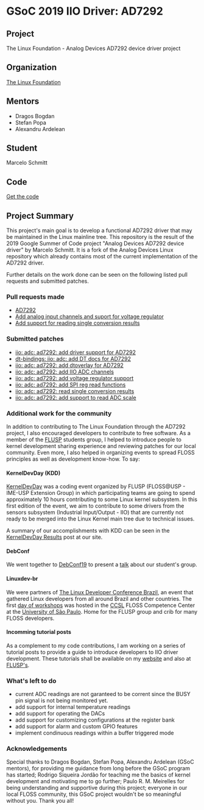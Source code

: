 # GSoC 2019 IIO Driver: AD7292

## Project

The Linux Foundation - Analog Devices AD7292 device driver project

## Organization

[The Linux Foundation](https://www.linuxfoundation.org/)

## Mentors

- Dragos Bogdan
- Stefan Popa
- Alexandru Ardelean

## Student

Marcelo Schmitt

## Code

[Get the code](https://github.com/marceloschmitt1/linux/tree/GSOC_2019_ad7292)

## Project Summary

This project's main goal is to develop a functional AD7292 driver that may be
maintained in the Linux mainline tree.  This repository is the result of the
2019 Google Summer of Code project "Analog Devices AD7292 device driver" by
Marcelo Schmitt. It is a fork of the Analog Devices Linux repository which
already contains most of the current implementation of the AD7292 driver. 

Further details on the work done can be seen on the following listed pull
requests and submitted patches.

### Pull requests made

- [AD7292](https://github.com/analogdevicesinc/linux/pull/436)
- [Add analog input channels and suport for voltage
regulator](https://github.com/analogdevicesinc/linux/pull/456)
- [Add support for reading single conversion
results](https://github.com/analogdevicesinc/linux/pull/529)

### Submitted patches

- [iio: adc: ad7292: add driver support for
AD7292](https://github.com/analogdevicesinc/linux/pull/436/commits/3d2c7522c01b19c19c77adfac0ab1546b56426bc)
- [dt-bindings: iio: adc: add DT docs for
AD7292](https://github.com/analogdevicesinc/linux/pull/436/commits/9bcafa90d1b01c36619b20f788fb769e1d43a727)
- [iio: adc: ad7292: add dtoverlay for
AD7292](https://github.com/analogdevicesinc/linux/pull/436/commits/774e39b7ac4bbcfb4104778e5e08e73b863923be)
- [iio: adc: ad7292: add IIO ADC
channels](https://github.com/analogdevicesinc/linux/pull/456/commits/be0aa43f1bcbf934402002693e496cd61bb15541)
- [iio: adc: ad7292: add voltage regulator
support](https://github.com/analogdevicesinc/linux/pull/456/commits/09434bb92f8828802ef7ec4e055e22d20518537b)
- [iio: adc: ad7292: add SPI reg read
functions](https://github.com/analogdevicesinc/linux/pull/456/commits/49db8a5d1421636f7e893a0836c4e6f4391c84b1)
- [iio: adc: ad7292: read single conversion
results](https://github.com/analogdevicesinc/linux/pull/529/commits/9f3cc26a3fb5d8331396debfd6f55803e92e887f)
- [iio: adc: ad7292: add support to read ADC
scale](https://github.com/analogdevicesinc/linux/pull/529/commits/f7b5cbeba36ad42143994a7c7862adad70c45006)

### Additional work for the community

In addition to contributing to The Linux Foundation through the AD7292 project,
I also encouraged developers to contribute to free software. As a member of the
[FLUSP](https://flusp.ime.usp.br/) students group, I helped to introduce people
to kernel development sharing experience and reviewing patches for our local
community. Even more, I also helped in organizing events to spread FLOSS
principles as well as development know-how. To say:

#### KernelDevDay (KDD)

[KernelDevDay](https://flusp.ime.usp.br/events/2019/04/01/kerneldevday_en/) was
a coding event organized by FLUSP (FLOSS@USP - IME-USP Extension Group) in
which participating teams are going to spend approximately 10 hours
contributing to some Linux kernel subsystem. In this first edition of the
event, we aim to contribute to some drivers from the sensors subsystem
(Industrial Input/Output - IIO) that are currently not ready to be merged into
the Linux Kernel main tree due to technical issues.

A summary of our accomplishments with KDD can be seen in the [KernelDevDay
Results](https://flusp.ime.usp.br/events/2019/06/14/kerneldevday-results_en/)
post at our site.

#### DebConf

We went together to [DebConf19](https://debconf19.debconf.org/) to present a
[talk](https://debconf19.debconf.org/talks/123-beneficios-de-uma-comunidade-local-de-contribuidores-floss/)
about our student's group.

#### Linuxdev-br

We were partners of [The Linux Developer Conference
Brazil](https://linuxdev-br.net/), an event that gathered Linux developers from
all around Brazil and other countries. The first [day of
workshops](https://cfp.linuxdev-br.net/2019/schedule/#2019-08-02) was hosted in
the [CCSL](http://ccsl.ime.usp.br/) FLOSS Competence Center at the [University
of São Paulo](https://www5.usp.br/). Home for the FLUSP group and crib for many
FLOSS developers.

#### Incomming tutorial posts

As a complement to my code contributions, I am working on a series of tutorial
posts to provide a guide to introduce developers to IIO driver development.
These tutorials shall be available on my
[website](https://linux.ime.usp.br/~marcelosc/) and also at
[FLUSP's](https://flusp.ime.usp.br/).

### What's left to do

- current ADC readings are not garanteed to be corrent since the BUSY pin signal
is not being monitored yet.
- add support for internal temperature readings
- add support for operating the DACs
- add support for customizing configurations at the register bank
- add support for alarm and custom GPIO features
- implement condinuous readings within a buffer triggered mode

### Acknowledgements

Special thanks to Dragos Bogdan, Stefan Popa, Alexandru Ardelean (GSoC
mentors), for providing me guidance from long before the GSoC program has
started; Rodrigo Siqueira Jordão for teaching me the basics of kernel
development and motivating me to go further; Paulo R. M. Meirelles for being
understanding and supportive during this project; everyone in our local FLOSS
community, this GSoC project wouldn't be so meaningful without you. Thank you
all!
